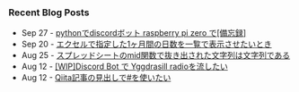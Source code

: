### Recent Blog Posts
<!-- feed start -->
- Sep 27 - [pythonでdiscordボット raspberry pi zero で[備忘録]](https://qiita.com/nukokoi/items/126c3356c534f6a2433f)
- Sep 20 - [エクセルで指定した1ヶ月間の日数を一覧で表示させたいとき](https://qiita.com/nukokoi/items/b49bf308b05f623d78d0)
- Aug 25 - [スプレッドシートのmid関数で抜き出された文字列は文字列である](https://qiita.com/nukokoi/items/e1dc098d303aa43b8fc0)
- Aug 12 - [[WIP]Discord Bot で Yggdrasill radioを流したい](https://qiita.com/nukokoi/items/bcebfcbf1197f9a9366a)
- Aug 12 - [Qiita記事の見出しで#を使いたい](https://qiita.com/nukokoi/items/6f4e358ab0c9450379a3)
<!-- feed end -->
